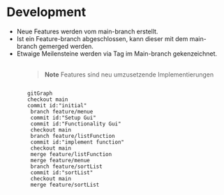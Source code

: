 # Development

<ul>
<li>Neue Features werden vom main-branch erstellt.
<li>Ist ein Feature-branch abgeschlossen, kann dieser mit dem main-branch gemerged werden.
<li>Etwaige Meilensteine werden via Tag im Main-branch gekenzeichnet.
<ul>
<br>
 
> **Note**
> Features sind neu umzusetzende Implementierungen
 
```mermaid

gitGraph
checkout main
commit id:"initial"
 branch feature/menue
 commit id:"Setup Gui"
 commit id:"Functionality Gui"
 checkout main
 branch feature/listFunction
 commit id:"implement function"
 checkout main
 merge feature/listFunction
 merge feature/menue
 branch feature/sortList
 commit id:"sortList"
 checkout main
 merge feature/sortList
  

```
